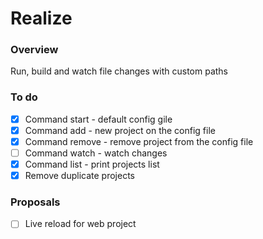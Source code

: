 # Realize

### Overview
Run, build and watch file changes with custom paths

### To do
- [x] Command start - default config gile
- [x] Command add - new project on the config file 
- [x] Command remove - remove project from the config file
- [ ] Command watch - watch changes
- [x] Command list - print projects list
- [x] Remove duplicate projects

### Proposals
- [ ] Live reload for web project 